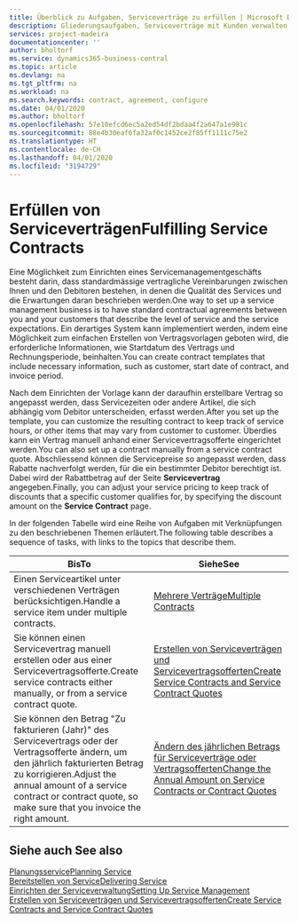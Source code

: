 ```yaml
---
title: Überblick zu Aufgaben, Serviceverträge zu erfüllen | Microsoft Docs
description: Gliederungsaufgaben, Serviceverträge mit Kunden verwalten.
services: project-madeira
documentationcenter: ''
author: bholtorf
ms.service: dynamics365-business-central
ms.topic: article
ms.devlang: na
ms.tgt_pltfrm: na
ms.workload: na
ms.search.keywords: contract, agreement, configure
ms.date: 04/01/2020
ms.author: bholtorf
ms.openlocfilehash: 57e10efcd6ec5a2ed54df2bdaa4f2a647a1e981c
ms.sourcegitcommit: 88e4b30eaf6fa32af0c1452ce2f85ff1111c75e2
ms.translationtype: HT
ms.contentlocale: de-CH
ms.lasthandoff: 04/01/2020
ms.locfileid: "3194729"
---
```

# <a name="fulfilling-service-contracts"></a><span data-ttu-id="dc984-103">Erfüllen von Serviceverträgen</span><span class="sxs-lookup"><span data-stu-id="dc984-103">Fulfilling Service Contracts</span></span> 
<span data-ttu-id="dc984-104">Eine Möglichkeit zum Einrichten eines Servicemanagementgeschäfts besteht darin, dass standardmässige vertragliche Vereinbarungen zwischen Ihnen und den Debitoren bestehen, in denen die Qualität des Services und die Erwartungen daran beschrieben werden.</span><span class="sxs-lookup"><span data-stu-id="dc984-104">One way to set up a service management business is to have standard contractual agreements between you and your customers that describe the level of service and the service expectations.</span></span> <span data-ttu-id="dc984-105">Ein derartiges System kann implementiert werden, indem eine Möglichkeit zum einfachen Erstellen von Vertragsvorlagen geboten wird, die erforderliche Informationen, wie Startdatum des Vertrags und Rechnungsperiode, beinhalten.</span><span class="sxs-lookup"><span data-stu-id="dc984-105">You can create contract templates that include necessary information, such as customer, start date of contract, and invoice period.</span></span>  
  
<span data-ttu-id="dc984-106">Nach dem Einrichten der Vorlage kann der daraufhin erstellbare Vertrag so angepasst werden, dass Servicezeiten oder andere Artikel, die sich abhängig vom Debitor unterscheiden, erfasst werden.</span><span class="sxs-lookup"><span data-stu-id="dc984-106">After you set up the template, you can customize the resulting contract to keep track of service hours, or other items that may vary from customer to customer.</span></span> <span data-ttu-id="dc984-107">Überdies kann ein Vertrag manuell anhand einer Servicevertragsofferte eingerichtet werden.</span><span class="sxs-lookup"><span data-stu-id="dc984-107">You can also set up a contract manually from a service contract quote.</span></span> <span data-ttu-id="dc984-108">Abschliessend können die Servicepreise so angepasst werden, dass Rabatte nachverfolgt werden, für die ein bestimmter Debitor berechtigt ist. Dabei wird der Rabattbetrag auf der Seite **Servicevertrag** angegeben.</span><span class="sxs-lookup"><span data-stu-id="dc984-108">Finally, you can adjust your service pricing to keep track of discounts that a specific customer qualifies for, by specifying the discount amount on the **Service Contract** page.</span></span>  

<span data-ttu-id="dc984-109">In der folgenden Tabelle wird eine Reihe von Aufgaben mit Verknüpfungen zu den beschriebenen Themen erläutert.</span><span class="sxs-lookup"><span data-stu-id="dc984-109">The following table describes a sequence of tasks, with links to the topics that describe them.</span></span>   
  
|<span data-ttu-id="dc984-110">**Bis**</span><span class="sxs-lookup"><span data-stu-id="dc984-110">**To**</span></span>|<span data-ttu-id="dc984-111">**Siehe**</span><span class="sxs-lookup"><span data-stu-id="dc984-111">**See**</span></span>|  
|------------|-------------|  
|<span data-ttu-id="dc984-112">Einen Serviceartikel unter verschiedenen Verträgen berücksichtigen.</span><span class="sxs-lookup"><span data-stu-id="dc984-112">Handle a service item under multiple contracts.</span></span> | [<span data-ttu-id="dc984-113">Mehrere Verträge</span><span class="sxs-lookup"><span data-stu-id="dc984-113">Multiple Contracts</span></span>](service-multiple-contracts.md)|  
|<span data-ttu-id="dc984-114">Sie können einen Servicevertrag manuell erstellen oder aus einer Servicevertragsofferte.</span><span class="sxs-lookup"><span data-stu-id="dc984-114">Create service contracts either manually, or from a service contract quote.</span></span>| [<span data-ttu-id="dc984-115">Erstellen von Serviceverträgen und Servicevertragsofferten</span><span class="sxs-lookup"><span data-stu-id="dc984-115">Create Service Contracts and Service Contract Quotes</span></span>](service-how-to-create-service-contracts-and-service-contract-quotes.md)|
|<span data-ttu-id="dc984-116">Sie können den Betrag "Zu fakturieren (Jahr)" des Servicevertrags oder der Vertragsofferte ändern, um den jährlich fakturierten Betrag zu korrigieren.</span><span class="sxs-lookup"><span data-stu-id="dc984-116">Adjust the annual amount of a service contract or contract quote, so make sure that you invoice the right amount.</span></span>|[<span data-ttu-id="dc984-117">Ändern des jährlichen Betrags für Serviceverträge oder Vertragsofferten</span><span class="sxs-lookup"><span data-stu-id="dc984-117">Change the Annual Amount on Service Contracts or Contract Quotes</span></span>](service-how-to-change-the-annual-amount-on-service-contracts-or-contract-quotes.md)|

## <a name="see-also"></a><span data-ttu-id="dc984-118">Siehe auch </span><span class="sxs-lookup"><span data-stu-id="dc984-118">See also</span></span>
[<span data-ttu-id="dc984-119">Planungsservice</span><span class="sxs-lookup"><span data-stu-id="dc984-119">Planning Service</span></span>](service-plan-service.md)  
[<span data-ttu-id="dc984-120">Bereitstellen von Service</span><span class="sxs-lookup"><span data-stu-id="dc984-120">Delivering Service</span></span>](service-deliver-service.md)  
[<span data-ttu-id="dc984-121">Einrichten der Serviceverwaltung</span><span class="sxs-lookup"><span data-stu-id="dc984-121">Setting Up Service Management</span></span>](service-setup-service.md)  
[<span data-ttu-id="dc984-122">Erstellen von Serviceverträgen und Servicevertragsofferten</span><span class="sxs-lookup"><span data-stu-id="dc984-122">Create Service Contracts and Service Contract Quotes</span></span>](service-how-to-create-service-contracts-and-service-contract-quotes.md)  
